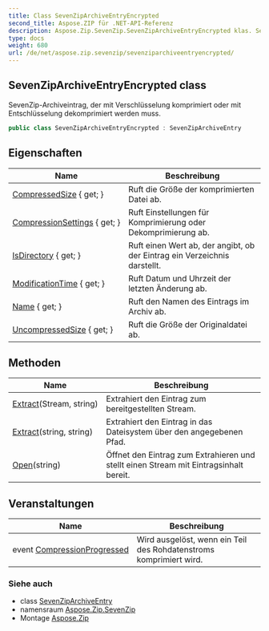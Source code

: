 ```yaml
---
title: Class SevenZipArchiveEntryEncrypted
second_title: Aspose.ZIP für .NET-API-Referenz
description: Aspose.Zip.SevenZip.SevenZipArchiveEntryEncrypted klas. SevenZipArchiveintrag der mit Verschlüsselung komprimiert oder mit Entschlüsselung dekomprimiert werden muss.
type: docs
weight: 680
url: /de/net/aspose.zip.sevenzip/sevenziparchiveentryencrypted/
---
```

## SevenZipArchiveEntryEncrypted class

SevenZip-Archiveintrag, der mit Verschlüsselung komprimiert oder mit Entschlüsselung dekomprimiert werden muss.

```csharp
public class SevenZipArchiveEntryEncrypted : SevenZipArchiveEntry
```

## Eigenschaften

| Name | Beschreibung |
| --- | --- |
| [CompressedSize](../../aspose.zip.sevenzip/sevenziparchiveentry/compressedsize/) { get; } | Ruft die Größe der komprimierten Datei ab. |
| [CompressionSettings](../../aspose.zip.sevenzip/sevenziparchiveentry/compressionsettings/) { get; } | Ruft Einstellungen für Komprimierung oder Dekomprimierung ab. |
| [IsDirectory](../../aspose.zip.sevenzip/sevenziparchiveentry/isdirectory/) { get; } | Ruft einen Wert ab, der angibt, ob der Eintrag ein Verzeichnis darstellt. |
| [ModificationTime](../../aspose.zip.sevenzip/sevenziparchiveentry/modificationtime/) { get; } | Ruft Datum und Uhrzeit der letzten Änderung ab. |
| [Name](../../aspose.zip.sevenzip/sevenziparchiveentry/name/) { get; } | Ruft den Namen des Eintrags im Archiv ab. |
| [UncompressedSize](../../aspose.zip.sevenzip/sevenziparchiveentry/uncompressedsize/) { get; } | Ruft die Größe der Originaldatei ab. |

## Methoden

| Name | Beschreibung |
| --- | --- |
| [Extract](../../aspose.zip.sevenzip/sevenziparchiveentry/extract/)(Stream, string) | Extrahiert den Eintrag zum bereitgestellten Stream. |
| [Extract](../../aspose.zip.sevenzip/sevenziparchiveentry/extract/)(string, string) | Extrahiert den Eintrag in das Dateisystem über den angegebenen Pfad. |
| [Open](../../aspose.zip.sevenzip/sevenziparchiveentry/open/)(string) | Öffnet den Eintrag zum Extrahieren und stellt einen Stream mit Eintragsinhalt bereit. |

## Veranstaltungen

| Name | Beschreibung |
| --- | --- |
| event [CompressionProgressed](../../aspose.zip.sevenzip/sevenziparchiveentry/compressionprogressed/) | Wird ausgelöst, wenn ein Teil des Rohdatenstroms komprimiert wird. |

### Siehe auch

* class [SevenZipArchiveEntry](../sevenziparchiveentry/)
* namensraum [Aspose.Zip.SevenZip](../../aspose.zip.sevenzip/)
* Montage [Aspose.Zip](../../)


